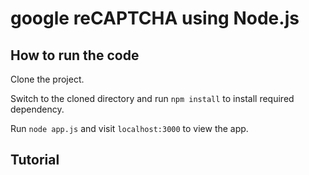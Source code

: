 # google reCAPTCHA using Node.js

## How to run the code

Clone the project.

Switch to the cloned directory and run ```npm install``` to install required dependency.

Run ```node app.js``` and visit ```localhost:3000``` to view the app.

## Tutorial

